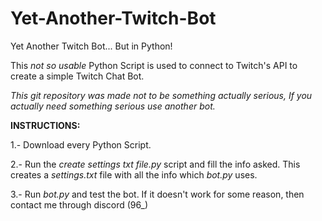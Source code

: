 # Yet-Another-Twitch-Bot
Yet Another Twitch Bot... But in Python!

This *not so usable* Python Script is used to connect to Twitch's API to create a simple Twitch Chat Bot. 

*This git repository was made not to be something actually serious, If you actually need something serious use another bot.*


**INSTRUCTIONS:**

1.- Download every Python Script. 

2.- Run the *create settings txt file.py* script and fill the info asked. This creates a *settings.txt* file with all the info which *bot.py* uses.

3.- Run *bot.py* and test the bot. If it doesn't work for some reason, then contact me through discord (96_)
